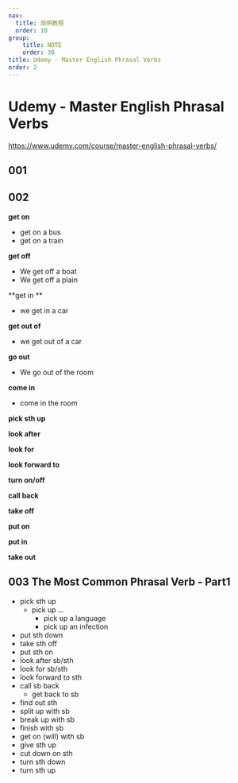 ```yaml
---
nav:
  title: 简明教程
  order: 10
group:
	title: NOTE
	order: 30
title: Udemy - Master English Phrasal Verbs
order: 2
---
```


# Udemy - Master English Phrasal Verbs

https://www.udemy.com/course/master-english-phrasal-verbs/

## 001

## 002

**get on**

- get on a bus
- get on a train

**get off**

- We get off a boat
- We get off a plain

**get in **

- we get in a car

**get out of**

- we get out of a car

**go out**

- We go out of the room

**come in**

- come in the room

**pick sth up**

**look after**

**look for**

**look forward to**

**turn on/off**

**call back**

**take off**

**put on**

**put in**

**take out**

## 003  The Most Common Phrasal Verb - Part1

- pick sth up
  - pick up ...
    - pick up a language
    - pick up an infection
- put sth down
- take sth off
- put sth on
- look after sb/sth
- look for sb/sth
- look forward to sth
- call sb back
  - get back to sb
- find out sth
- split up with sb
- break up with sb
- finish with sb
- get on (will) with sb
- give sth up
- cut down on sth
- turn sth down
- turn sth up
